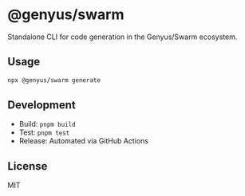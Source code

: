 # @genyus/swarm

Standalone CLI for code generation in the Genyus/Swarm ecosystem.

## Usage

```sh
npx @genyus/swarm generate
```

## Development

- Build: `pnpm build`
- Test: `pnpm test`
- Release: Automated via GitHub Actions

## License

MIT 